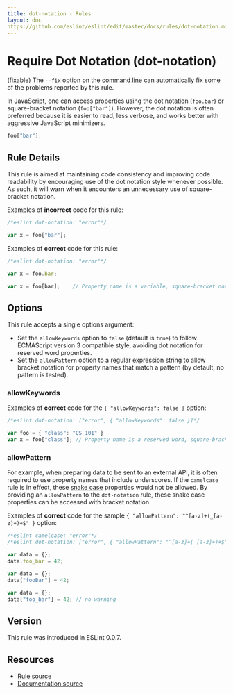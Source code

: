 ```yaml
---
title: dot-notation - Rules
layout: doc
https://github.com/eslint/eslint/edit/master/docs/rules/dot-notation.md
---
```

<!-- Note: No pull requests accepted for this file. See README.md in the root directory for details. -->

# Require Dot Notation (dot-notation)

(fixable) The `--fix` option on the [command line](../user-guide/command-line-interface#fix) can automatically fix some of the problems reported by this rule.

In JavaScript, one can access properties using the dot notation (`foo.bar`) or square-bracket notation (`foo["bar"]`). However, the dot notation is often preferred because it is easier to read, less verbose, and works better with aggressive JavaScript minimizers.

```js
foo["bar"];
```

## Rule Details

This rule is aimed at maintaining code consistency and improving code readability by encouraging use of the dot notation style whenever possible. As such, it will warn when it encounters an unnecessary use of square-bracket notation.

Examples of **incorrect** code for this rule:

```js
/*eslint dot-notation: "error"*/

var x = foo["bar"];
```

Examples of **correct** code for this rule:

```js
/*eslint dot-notation: "error"*/

var x = foo.bar;

var x = foo[bar];    // Property name is a variable, square-bracket notation required
```

## Options

This rule accepts a single options argument:

* Set the `allowKeywords` option to `false` (default is `true`) to follow ECMAScript version 3 compatible style, avoiding dot notation for reserved word properties.
* Set the `allowPattern` option to a regular expression string to allow bracket notation for property names that match a pattern (by default, no pattern is tested).

### allowKeywords

Examples of **correct** code for the `{ "allowKeywords": false }` option:

```js
/*eslint dot-notation: ["error", { "allowKeywords": false }]*/

var foo = { "class": "CS 101" }
var x = foo["class"]; // Property name is a reserved word, square-bracket notation required
```

### allowPattern

For example, when preparing data to be sent to an external API, it is often required to use property names that include underscores.  If the `camelcase` rule is in effect, these [snake case](http://en.wikipedia.org/wiki/Snake_case) properties would not be allowed.  By providing an `allowPattern` to the `dot-notation` rule, these snake case properties can be accessed with bracket notation.

Examples of **correct** code for the sample `{ "allowPattern": "^[a-z]+(_[a-z]+)+$" }` option:

```js
/*eslint camelcase: "error"*/
/*eslint dot-notation: ["error", { "allowPattern": "^[a-z]+(_[a-z]+)+$" }]*/

var data = {};
data.foo_bar = 42;

var data = {};
data["fooBar"] = 42;

var data = {};
data["foo_bar"] = 42; // no warning
```

## Version

This rule was introduced in ESLint 0.0.7.

## Resources

* [Rule source](https://github.com/eslint/eslint/tree/master/lib/rules/dot-notation.js)
* [Documentation source](https://github.com/eslint/eslint/tree/master/docs/rules/dot-notation.md)
